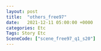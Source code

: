 ```yaml
---
layout: post
title:  "others_free97"
date:   2021-12-11 05:00:00 +0000
categories: Etc
Tags: Story Etc
SceneCode: ["scene_free97_q1_s20"]
---
```

